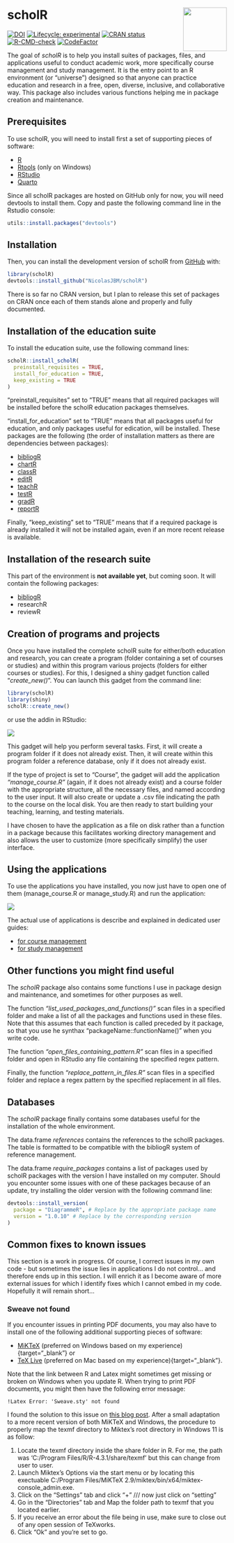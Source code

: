 
<!-- README.md is generated from README.Rmd. Please edit that file -->

# scholR <img src="https://raw.githubusercontent.com/NicolasJBM/scholR/ddc7fecbd529ef9088295ef8aedf471014545b82/docs/assets/scholR.svg" align="right" width="100" height="100" >

<!-- badges: start -->

[![DOI](https://zenodo.org/badge/454038310.svg)](https://zenodo.org/badge/latestdoi/454038310)
[![Lifecycle:
experimental](https://img.shields.io/badge/lifecycle-experimental-orange.svg)](https://lifecycle.r-lib.org/articles/stages.html#experimental)
[![CRAN
status](https://www.r-pkg.org/badges/version/scholR)](https://CRAN.R-project.org/package=scholR)
[![R-CMD-check](https://github.com/NicolasJBM/scholR/actions/workflows/R-CMD-check.yaml/badge.svg)](https://github.com/NicolasJBM/scholR/actions/workflows/R-CMD-check.yaml)
[![CodeFactor](https://www.codefactor.io/repository/github/NicolasJBM/scholR/badge)](https://www.codefactor.io/repository/github/NicolasJBM/scholR)
<!-- badges: end -->

The goal of *scholR* is to help you install suites of packages, files,
and applications useful to conduct academic work, more specifically
course management and study management. It is the entry point to an R
environment (or “universe”) designed so that anyone can practice
education and research in a free, open, diverse, inclusive, and
collaborative way. This package also includes various functions helping
me in package creation and maintenance.

## Prerequisites

To use scholR, you will need to install first a set of supporting pieces
of software:

- <a href="https://cran.rstudio.com/" target="_blank">R</a>
- <a href="https://cran.r-project.org/bin/windows/Rtools/"
  target="_blank">Rtools</a> (only on Windows)
- <a href="https://posit.co/download/rstudio-desktop/"
  target="_blank">RStudio</a>
- <a href="https://quarto.org/docs/get-started/"
  target="_blank">Quarto</a>

Since all scholR packages are hosted on GitHub only for now, you will
need devtools to install them. Copy and paste the following command line
in the Rstudio console:

``` r
utils::install.packages("devtools")
```

## Installation

Then, you can install the development version of scholR from
<a href="https://github.com/" target="_blank">GitHub</a> with:

``` r
library(scholR)
devtools::install_github("NicolasJBM/scholR")
```

There is so far no CRAN version, but I plan to release this set of
packages on CRAN once each of them stands alone and properly and fully
documented.

## Installation of the education suite

To install the education suite, use the following command lines:

``` r
scholR::install_scholR(
  preinstall_requisites = TRUE,
  install_for_education = TRUE,
  keep_existing = TRUE
)
```

“preinstall_requisites” set to “TRUE” means that all required packages
will be installed before the scholR education packages themselves.

“install_for_education” set to “TRUE” means that all packages useful for
education, and only packages useful for edication, will be installed.
These packages are the following (the order of installation matters as
there are dependencies between packages):

- <a href="https://nicolasjbm.github.io/bibliogR/"
  target="_blank">bibliogR</a>
- <a href="https://nicolasjbm.github.io/chartR/"
  target="_blank">chartR</a>
- <a href="https://nicolasjbm.github.io/classR/"
  target="_blank">classR</a>
- <a href="https://nicolasjbm.github.io/editR/" target="_blank">editR</a>
- <a href="https://nicolasjbm.github.io/teachR/"
  target="_blank">teachR</a>
- <a href="https://nicolasjbm.github.io/testR/" target="_blank">testR</a>
- <a href="https://nicolasjbm.github.io/gradR/" target="_blank">gradR</a>
- <a href="https://nicolasjbm.github.io/reportR/"
  target="_blank">reportR</a>

Finally, “keep_existing” set to “TRUE” means that if a required package
is already installed it will not be installed again, even if an more
recent release is available.

## Installation of the research suite

This part of the environment is **not available yet**, but coming soon.
It will contain the following packages:

- <a href="https://nicolasjbm.github.io/bibliogR/"
  target="_blank">bibliogR</a>
- researchR
- reviewR

## Creation of programs and projects

Once you have installed the complete scholR suite for either/both
education and research, you can create a program (folder containing a
set of courses or studies) and within this program various projects
(folders for either courses or studies). For this, I designed a shiny
gadget function called “*create_new()*”. You can launch this gadget from
the command line:

``` r
library(scholR)
library(shiny)
scholR::create_new()
```

or use the addin in RStudio:

![](https://raw.githubusercontent.com/NicolasJBM/scholR/main/docs/assets/scholR-create_new.gif)

This gadget will help you perform several tasks. First, it will create a
program folder if it does not already exist. Then, it will create within
this program folder a reference database, only if it does not already
exist.

If the type of project is set to “Course”, the gadget will add the
application *“manage_course.R”* (again, if it does not already exist)
and a course folder with the appropriate structure, all the necessary
files, and named according to the user input. It will also create or
update a .csv file indicating the path to the course on the local disk.
You are then ready to start building your teaching, learning, and
testing materials.

I have chosen to have the application as a file on disk rather than a
function in a package because this facilitates working directory
management and also allows the user to customize (more specifically
simplify) the user interface.

## Using the applications

To use the applications you have installed, you now just have to open
one of them (manage_course.R or manage_study.R) and run the application:

![](https://raw.githubusercontent.com/NicolasJBM/scholR/main/docs/assets/scholR-run_manage_course.gif)

The actual use of applications is describe and explained in dedicated
user guides:

- <a href="" target="_blank">for course management</a>
- <a href="" target="_blank">for study management</a>

## Other functions you might find useful

The *scholR* package also contains some functions I use in package
design and maintenance, and sometimes for other purposes as well.

The function *“list_used_packages_and_functions()”* scan files in a
specified folder and make a list of all the packages and functions used
in these files. Note that this assumes that each function is called
preceded by it package, so that you use he synthax
“packageName::functionName()” when you write code.

The function *“open_files_containing_pattern.R”* scan files in a
specified folder and open in RStudio any file containing the specified
regex pattern.

Finally, the function *“replace_pattern_in_files.R”* scan files in a
specified folder and replace a regex pattern by the specified
replacement in all files.

## Databases

The *scholR* package finally contains some databases useful for the
installation of the whole environment.

The data.frame *references* contains the references to the scholR
packages. The table is formatted to be compatible with the bibliogR
system of reference management.

The data.frame *require_packages* contains a list of packages used by
scholR packages with the version I have installed on my computer. Should
you encounter some issues with one of these packages because of an
update, try installing the older version with the following command
line:

``` r
devtools::install_version(
  package = "DiagrammeR", # Replace by the appropriate package name
  version = "1.0.10" # Replace by the corresponding version
)
```

## Common fixes to known issues

This section is a work in progress. Of course, I correct issues in my
own code - but sometimes the issue lies in applications I do not
control… and therefore ends up in this section. I will enrich it as I
become aware of more external issues for which I identify fixes which I
cannot embed in my code. Hopefully it will remain short…

### Sweave not found

If you encounter issues in printing PDF documents, you may also have to
install one of the following additional supporting pieces of software:

- <a href="https://miktex.org/" target="_blank">MiKTeX</a> (preferred on
  Windows based on my experience){target=“\_blank”} or
- <a href="https://tug.org/texlive/" target="_blank">TeX Live</a>
  (preferred on Mac based on my experience){target=“\_blank”}.

Note that the link between R and Latex might sometimes get missing or
broken on Windows when you update R. When trying to print PDF documents,
you might then have the following error message:

    !Latex Error: 'Sweave.sty' not found

I found the solution to this issue on <a
href="https://tex.stackexchange.com/questions/153193/latex-error-sweave-sty-not-found"
target="_blank">this blog post</a>. After a small adaptation to a more
recent version of both MiKTeX and Windows, the procedure to properly map
the texmf directory to Miktex’s root directory in Windows 11 is as
follow:

1.  Locate the texmf directory inside the share folder in R. For me, the
    path was ‘C:/Program Files/R/R-4.3.1/share/texmf’ but this can
    change from user to user.
2.  Launch Miktex’s Options via the start menu or by locating this
    exectuable C:/Program Files/MiKTeX
    2.9/miktex/bin/x64/miktex-console_admin.exe.
3.  Click on the “Settings” tab and click “+” /// now just click on
    “setting”
4.  Go in the “Directories” tab and Map the folder path to texmf that
    you located earlier.
5.  If you receive an error about the file being in use, make sure to
    close out of any open session of TeXworks.
6.  Click “Ok” and you’re set to go.
